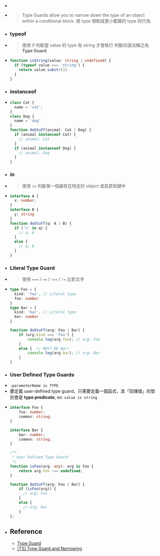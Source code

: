 -
- > Type Guards allow you to narrow down the type of an object within a conditional block.
  > 將 type 限制成更小範圍的 type 的行為
- ### typeof
- > 使用  if 判斷當 value 的 type 為 string 才會執行
  > 判斷的語法稱之為 **Type Guard**
- ```typescript
  function isString(value: string | undefined) {
    if (typeof value === 'string') {
      return value.substr(1)
    }
  }
  ```
- ### instanceof
- ```typescript
  class Cat {
    name = 'cat';
  }
  class Dog {
    name = 'dog'
  }
  function doStuff(animal: Cat | Dog) {
    if (animal instanceof Cat) {
      // animal: Cat
    }
    if (animal instanceof Dog) {
      // animal: Dog
    }
  }
  ```
- ### in
- > 使用 `in` 判斷某一個屬性在特定的 object 或其原型鏈中
- ```typescript
  interface A {
    x: number;
  }
  interface B {
    y: string
  }
  function doStuff(q: A | B) {
    if ('x' in q) {
      // q: A
    }
    else {
      // q: B
    }
  }
  ```
- ### Literal Type Guard
- > 使用 `===` / `==` / `!==` / `!=` 比對文字
- ```typescript
  type Foo = {
    kind: 'foo', // Literal type 
    foo: number
  }
  type Bar = {
    kind: 'bar', // Literal type 
    bar: number
  }
  
  function doStuff(arg: Foo | Bar) {
      if (arg.kind === 'foo') {
          console.log(arg.foo); // arg: Foo
      }
      else {  // MUST BE Bar!
          console.log(arg.bar); // arg: Bar
      }
  }
  ```
- ### User Defined Type Guards
- `:parameterName is TYPE`
- 要定義 user-defined type guard，只需要定義一個函式，其「回傳值」的型別會是 **type predicate**, ex: `value is string`
- ```typescript
  interface Foo {
      foo: number;
      common: string;
  }
  
  interface Bar {
      bar: number;
      common: string;
  }
  
  /**
   * User Defined Type Guard!
   */
  function isFoo(arg: any): arg is Foo {
      return arg.foo !== undefined;
  }
  
  function doStuff(arg: Foo | Bar) {
      if (isFoo(arg)) {
  		// arg: Foo
      }
      else {
  		// arg: Bar
      }
  };
  ```
- ## Reference
	- [Type Guard](https://basarat.gitbook.io/typescript/type-system/typeguard)
	- [[TS] Type Guard and Narrowing](https://pjchender.dev/typescript/ts-narrowing/)